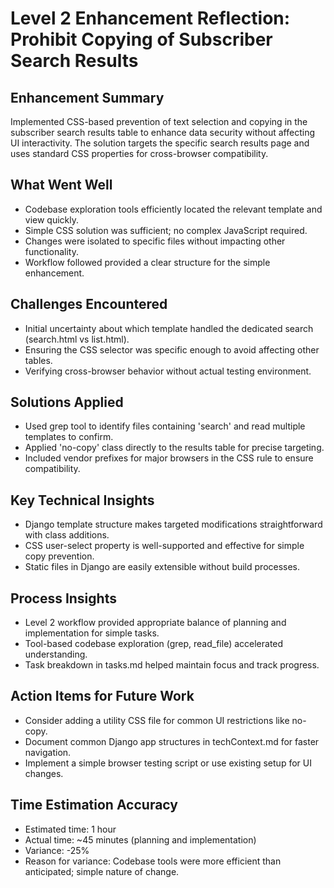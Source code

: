 # Level 2 Enhancement Reflection: Prohibit Copying of Subscriber Search Results

## Enhancement Summary
Implemented CSS-based prevention of text selection and copying in the subscriber search results table to enhance data security without affecting UI interactivity. The solution targets the specific search results page and uses standard CSS properties for cross-browser compatibility.

## What Went Well
- Codebase exploration tools efficiently located the relevant template and view quickly.
- Simple CSS solution was sufficient; no complex JavaScript required.
- Changes were isolated to specific files without impacting other functionality.
- Workflow followed provided a clear structure for the simple enhancement.

## Challenges Encountered
- Initial uncertainty about which template handled the dedicated search (search.html vs list.html).
- Ensuring the CSS selector was specific enough to avoid affecting other tables.
- Verifying cross-browser behavior without actual testing environment.

## Solutions Applied
- Used grep tool to identify files containing 'search' and read multiple templates to confirm.
- Applied 'no-copy' class directly to the results table for precise targeting.
- Included vendor prefixes for major browsers in the CSS rule to ensure compatibility.

## Key Technical Insights
- Django template structure makes targeted modifications straightforward with class additions.
- CSS user-select property is well-supported and effective for simple copy prevention.
- Static files in Django are easily extensible without build processes.

## Process Insights
- Level 2 workflow provided appropriate balance of planning and implementation for simple tasks.
- Tool-based codebase exploration (grep, read_file) accelerated understanding.
- Task breakdown in tasks.md helped maintain focus and track progress.

## Action Items for Future Work
- Consider adding a utility CSS file for common UI restrictions like no-copy.
- Document common Django app structures in techContext.md for faster navigation.
- Implement a simple browser testing script or use existing setup for UI changes.

## Time Estimation Accuracy
- Estimated time: 1 hour
- Actual time: ~45 minutes (planning and implementation)
- Variance: -25%
- Reason for variance: Codebase tools were more efficient than anticipated; simple nature of change.
